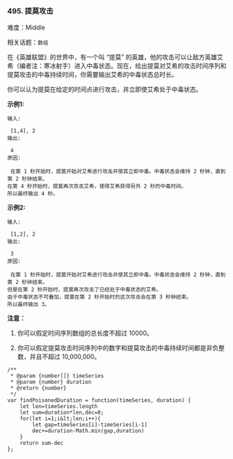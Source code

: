 ### 495. 提莫攻击

难度：Middle

相关话题：`数组`

在《英雄联盟》的世界中，有一个叫 &ldquo;提莫&rdquo; 的英雄，他的攻击可以让敌方英雄艾希（编者注：寒冰射手）进入中毒状态。现在，给出提莫对艾希的攻击时间序列和提莫攻击的中毒持续时间，你需要输出艾希的中毒状态总时长。



你可以认为提莫在给定的时间点进行攻击，并立即使艾希处于中毒状态。



 **示例1:** 





```
输入:

 [1,4], 2
输出:

 4
原因:

 在第 1 秒开始时，提莫开始对艾希进行攻击并使其立即中毒。中毒状态会维持 2 秒钟，直到第 2 秒钟结束。
在第 4 秒开始时，提莫再次攻击艾希，使得艾希获得另外 2 秒的中毒时间。
所以最终输出 4 秒。

```

 **示例2:** 





```
输入:

 [1,2], 2
输出:

 3
原因:

 在第 1 秒开始时，提莫开始对艾希进行攻击并使其立即中毒。中毒状态会维持 2 秒钟，直到第 2 秒钟结束。
但是在第 2 秒开始时，提莫再次攻击了已经处于中毒状态的艾希。
由于中毒状态不可叠加，提莫在第 2 秒开始时的这次攻击会在第 3 秒钟结束。
所以最终输出 3。

```

 **注意：** 





1. 你可以假定时间序列数组的总长度不超过 10000。

2. 你可以假定提莫攻击时间序列中的数字和提莫攻击的中毒持续时间都是非负整数，并且不超过 10,000,000。






```
/**
 * @param {number[]} timeSeries
 * @param {number} duration
 * @return {number}
 */
var findPoisonedDuration = function(timeSeries, duration) {
    let len=timeSeries.length
    let sum=duration*len,dec=0;
    for(let i=1;i&lt;len;i++){
        let gap=timeSeries[i]-timeSeries[i-1]
        dec+=duration-Math.min(gap,duration)
    }
    return sum-dec
};



```
